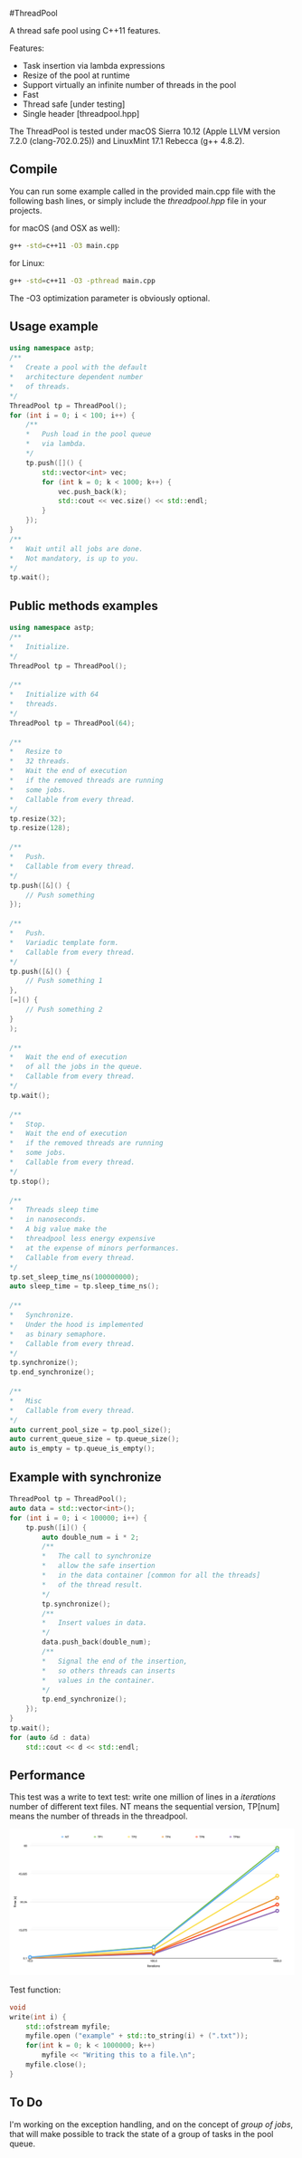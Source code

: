 #ThreadPool

A thread safe pool using C++11 features.

Features:

* Task insertion via lambda expressions
* Resize of the pool at runtime
* Support virtually an infinite number of threads in the pool
* Fast
* Thread safe [under testing]
* Single header [threadpool.hpp]

The ThreadPool is tested under macOS Sierra 10.12 (Apple LLVM version 7.2.0 (clang-702.0.25)) 
and LinuxMint 17.1 Rebecca (g++ 4.8.2).

## Compile
You can run some example called in the provided main.cpp file
with the following bash lines, or simply include the *threadpool.hpp* file
in your projects.

for macOS (and OSX as well):
```bash
g++ -std=c++11 -O3 main.cpp
```

for Linux:
```bash
g++ -std=c++11 -O3 -pthread main.cpp
```

The -O3 optimization parameter is obviously optional.

## Usage example 
```C++
using namespace astp;
/**
*	Create a pool with the default 
*	architecture dependent number
* 	of threads.
*/
ThreadPool tp = ThreadPool(); 
for (int i = 0; i < 100; i++) {
	/**
	*	Push load in the pool queue 
	*	via lambda.
	*/
    tp.push([]() {
        std::vector<int> vec;
        for (int k = 0; k < 1000; k++) {
            vec.push_back(k);
            std::cout << vec.size() << std::endl;
        }
    });
}
/**
*	Wait until all jobs are done.
*	Not mandatory, is up to you.
*/
tp.wait();
```

## Public methods examples
```C++
using namespace astp;
/**
*	Initialize.
*/
ThreadPool tp = ThreadPool();

/**
*	Initialize with 64
*	threads.
*/
ThreadPool tp = ThreadPool(64);  

/**
*	Resize to 
*	32 threads.
*	Wait the end of execution
*	if the removed threads are running
*	some jobs.
*	Callable from every thread.
*/
tp.resize(32);
tp.resize(128);

/**
*	Push.
*	Callable from every thread.
*/
tp.push([&]() {
	// Push something
});

/**
*	Push.
*	Variadic template form.
*	Callable from every thread.
*/
tp.push([&]() {
	// Push something 1
},
[=]() {
	// Push something 2
}
);

/**
*	Wait the end of execution
*	of all the jobs in the queue. 
*	Callable from every thread.
*/
tp.wait();

/**
*	Stop.
*	Wait the end of execution
*	if the removed threads are running
*	some jobs.
*	Callable from every thread.
*/
tp.stop();

/**
*	Threads sleep time
*	in nanoseconds.
*	A big value make the 
*	threadpool less energy expensive
*	at the expense of minors performances.
*	Callable from every thread.
*/
tp.set_sleep_time_ns(100000000);
auto sleep_time = tp.sleep_time_ns();

/**
*	Synchronize.
*	Under the hood is implemented
*	as binary semaphore.
*	Callable from every thread.
*/
tp.synchronize();
tp.end_synchronize();

/**
*	Misc
*	Callable from every thread.
*/
auto current_pool_size = tp.pool_size();
auto current_queue_size = tp.queue_size(); 
auto is_empty = tp.queue_is_empty();
```

## Example with synchronize
```C++
ThreadPool tp = ThreadPool(); 
auto data = std::vector<int>();
for (int i = 0; i < 100000; i++) {
    tp.push([i]() {
        auto double_num = i * 2;
        /**
        *	The call to synchronize
        *	allow the safe insertion
        *	in the data container [common for all the threads] 
        *	of the thread result. 
        */
        tp.synchronize();
        /**
        *	Insert values in data.
        */ 
        data.push_back(double_num);
        /**
        *	Signal the end of the insertion,
        *	so others threads can inserts
        *	values in the container.
        */
        tp.end_synchronize();
    });
}
tp.wait();
for (auto &d : data) 
    std::cout << d << std::endl;
```

## Performance
This test was a write to text test: write one million of lines
in a *iterations* number of different text files.
NT means the sequential version, TP[num] means the number of
threads in the threadpool.

![Test performance](images/test.png)


Test function:
```C++
void
write(int i) {
    std::ofstream myfile;
    myfile.open ("example" + std::to_string(i) + (".txt"));
    for(int k = 0; k < 1000000; k++) 
        myfile << "Writing this to a file.\n";
    myfile.close();
}
```

## To Do
I'm working on the exception handling, and on the concept of *group of jobs*, that will 
make possible to track the state of a group of tasks in the pool queue.